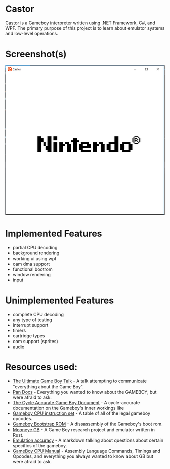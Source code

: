 # Castor

Castor is a Gameboy interpreter written using .NET Framework, C#, and WPF. The primary purpose of this project is to learn about emulator systems and low-level operations.

# Screenshot(s)

![Nintendo Logo](Screenshot_1.png)

# Implemented Features
* partial CPU decoding
* background rendering
* working ui using wpf
* oam dma support
* functional bootrom
* window rendering
* input

# Unimplemented Features
* complete CPU decoding
* any type of testing
* interrupt support
* timers
* cartridge types
* oam support (sprites)
* audio

# Resources used:
* [The Ultimate Game Boy Talk](https://www.youtube.com/watch?v=HyzD8pNlpwI&t=2247s) - A talk attempting to communicate "everything about the Game Boy".
* [Pan Docs](http://bgb.bircd.org/pandocs.htm) - Everything you wanted to know about the GAMEBOY, but were afraid to ask.
* [The Cycle Accurate Game Boy Document](https://github.com/AntonioND/giibiiadvance/blob/master/docs/TCAGBD.pdf) - A cycle-accurate documentation on the Gameboy's inner workings like
* [Gameboy CPU instruction set](http://pastraiser.com/cpu/gameboy/gameboy_opcodes.html) - A table of all of the legal gameboy opcodes.
* [Gameboy Bootstrap ROM](http://gbdev.gg8.se/wiki/articles/Gameboy_Bootstrap_ROM) - A dissassembly of the Gameboy's boot rom.
* [Mooneye GB](https://github.com/Gekkio/mooneye-gb) - A Game Boy research project and emulator written in Rust.
* [Emulation accuracy](https://github.com/Gekkio/mooneye-gb/blob/master/docs/accuracy.markdown) - A markdown talking about questions about certain specifics of the gameboy.
* [GameBoy CPU Manual](http://marc.rawer.de/Gameboy/Docs/GBCPUman.pdf) - Assembly Language Commands, Timings and Opcodes, and everything you always wanted to know about GB but were afraid to ask.
